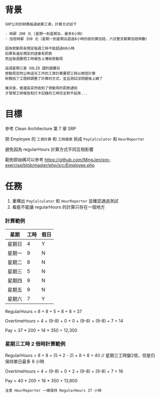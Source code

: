 # 背景
```
SRP公司的財務每週結算工資，計算方式如下
```
```
- 時薪 200 元 (星期一到星期五，最多8小時）
- 加班時薪 350 元（星期一到星期五超過8小時的部份算加班，六日整天都算加班時數）
```

```
因為勞動局有規定每週工時不能超過60小時
如果有違反規定的話會有罰款
而且每週要把工時報告上傳給勞動局

這週星期三是 SOLID 國的國慶日
勞動局突然公佈這天工作的工資計算要把工時以兩倍計算
財務找了工程師調整了計算的方式，並且測試沒問題後上線了

幾天後，營運長突然收到了勞動局的罰款通知
才發現工時報告和打卡記錄的工時完全對不起來...
```
# 目標
參考 Clean Architecture 第 7 章 SRP

把 Employee 的 `工資計算` 和 `工時報表` 拆成 `PayCalculator` 和 `HourReporter`

避免因為 regularHours 計算方式不同互相影響

範例原始碼可以參考 https://github.com/MingJen/srp-exercise/blob/master/php/src/Employee.php

# 任務
1. 重構出 `PayCalculator` 和 `HourReporter` 並確認通過測試
2. 看能不能讓 regularHours 的計算只存在一個地方

### 計算範例

| 星期  | 工時 | 假日
| ------------- | ------------- |-------|
| 星期日  |  4 | Y
| 星期一  |  9  | N
| 星期二  |  8  | N
| 星期三  |  5  | N
| 星期四  |  9  | N
| 星期五  |  9  | N
| 星期六  |  7  | Y

RegularHours = 8 + 8 + 5 + 8 + 8 = 37

OvertimeHours = 4 + (9-8) + 0 + 0 + (9-8) + (9-8) + 7 = 14

Pay = 37 * 200 + 14 * 350 = 12,300

### 星期三工時 2 倍時計算範例

RegularHours = 8 + 8 + (5 * 2 - 2) + 8 + 8 = 40 // 星期三工時變2倍，但是仍保持單日最多 8 小時

OvertimeHours = 4 + (9-8) + 0 + 2 + (9-8) + (9-8) + 7 = 16

Pay = 40 * 200 + 16 * 350 = 13,600

`注意 HourReporter 一樣保持 RegularHours 37 小時`
